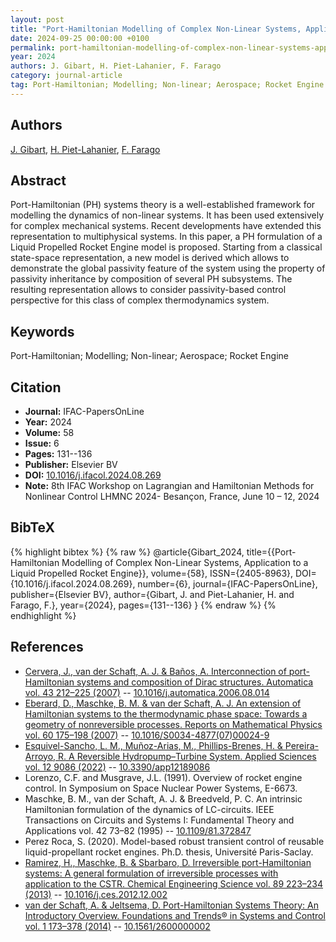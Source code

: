 ```yaml
---
layout: post
title: "Port-Hamiltonian Modelling of Complex Non-Linear Systems, Application to a Liquid Propelled Rocket Engine"
date: 2024-09-25 00:00:00 +0100
permalink: port-hamiltonian-modelling-of-complex-non-linear-systems-application-to-a-liquid-propelled-rocket-engine
year: 2024
authors: J. Gibart, H. Piet-Lahanier, F. Farago
category: journal-article
tag: Port-Hamiltonian; Modelling; Non-linear; Aerospace; Rocket Engine
---
```

 
## Authors
[J. Gibart](authors/j-gibart), [H. Piet-Lahanier](authors/h-piet-lahanier), [F. Farago](authors/f-farago)
 
## Abstract
Port-Hamiltonian (PH) systems theory is a well-established framework for modelling the dynamics of non-linear systems. It has been used extensively for complex mechanical systems. Recent developments have extended this representation to multiphysical systems. In this paper, a PH formulation of a Liquid Propelled Rocket Engine model is proposed. Starting from a classical state-space representation, a new model is derived which allows to demonstrate the global passivity feature of the system using the property of passivity inheritance by composition of several PH subsystems. The resulting representation allows to consider passivity-based control perspective for this class of complex thermodynamics system.
 
## Keywords
Port-Hamiltonian; Modelling; Non-linear; Aerospace; Rocket Engine
 
## Citation
- **Journal:** IFAC-PapersOnLine
- **Year:** 2024
- **Volume:** 58
- **Issue:** 6
- **Pages:** 131--136
- **Publisher:** Elsevier BV
- **DOI:** [10.1016/j.ifacol.2024.08.269](https://doi.org/10.1016/j.ifacol.2024.08.269)
- **Note:** 8th IFAC Workshop on Lagrangian and Hamiltonian Methods for Nonlinear Control LHMNC 2024- Besançon, France, June 10 – 12, 2024
 
## BibTeX
{% highlight bibtex %}
{% raw %}
@article{Gibart_2024,
  title={{Port-Hamiltonian Modelling of Complex Non-Linear Systems, Application to a Liquid Propelled Rocket Engine}},
  volume={58},
  ISSN={2405-8963},
  DOI={10.1016/j.ifacol.2024.08.269},
  number={6},
  journal={IFAC-PapersOnLine},
  publisher={Elsevier BV},
  author={Gibart, J. and Piet-Lahanier, H. and Farago, F.},
  year={2024},
  pages={131--136}
}
{% endraw %}
{% endhighlight %}
 
## References
- [Cervera, J., van der Schaft, A. J. & Baños, A. Interconnection of port-Hamiltonian systems and composition of Dirac structures. Automatica vol. 43 212–225 (2007)](interconnection-of-port-hamiltonian-systems-and-composition-of-dirac-structures) -- [10.1016/j.automatica.2006.08.014](https://doi.org/10.1016/j.automatica.2006.08.014)
- [Eberard, D., Maschke, B. M. & van der Schaft, A. J. An extension of Hamiltonian systems to the thermodynamic phase space: Towards a geometry of nonreversible processes. Reports on Mathematical Physics vol. 60 175–198 (2007)](an-extension-of-hamiltonian-systems-to-the-thermodynamic-phase-space-towards-a-geometry-of-nonreversible-processes) -- [10.1016/S0034-4877(07)00024-9](https://doi.org/10.1016/S0034-4877(07)00024-9)
- [Esquivel-Sancho, L. M., Muñoz-Arias, M., Phillips-Brenes, H. & Pereira-Arroyo, R. A Reversible Hydropump–Turbine System. Applied Sciences vol. 12 9086 (2022)](a-reversible-hydropump-turbine-system) -- [10.3390/app12189086](https://doi.org/10.3390/app12189086)
- Lorenzo, C.F. and Musgrave, J.L. (1991). Overview of rocket engine control. In Symposium on Space Nuclear Power Systems, E-6673.
- Maschke, B. M., van der Schaft, A. J. & Breedveld, P. C. An intrinsic Hamiltonian formulation of the dynamics of LC-circuits. IEEE Transactions on Circuits and Systems I: Fundamental Theory and Applications vol. 42 73–82 (1995) -- [10.1109/81.372847](https://doi.org/10.1109/81.372847)
- Perez Roca, S. (2020). Model-based robust transient control of reusable liquid-propellant rocket engines. Ph.D. thesis, Université Paris-Saclay.
- [Ramirez, H., Maschke, B. & Sbarbaro, D. Irreversible port-Hamiltonian systems: A general formulation of irreversible processes with application to the CSTR. Chemical Engineering Science vol. 89 223–234 (2013)](irreversible-port-hamiltonian-systems-a-general-formulation-of-irreversible-processes-with-application-to-the-cstr) -- [10.1016/j.ces.2012.12.002](https://doi.org/10.1016/j.ces.2012.12.002)
- [van der Schaft, A. & Jeltsema, D. Port-Hamiltonian Systems Theory: An Introductory Overview. Foundations and Trends® in Systems and Control vol. 1 173–378 (2014)](port-hamiltonian-systems-theory-an-introductory-overview-journal) -- [10.1561/2600000002](https://doi.org/10.1561/2600000002)

